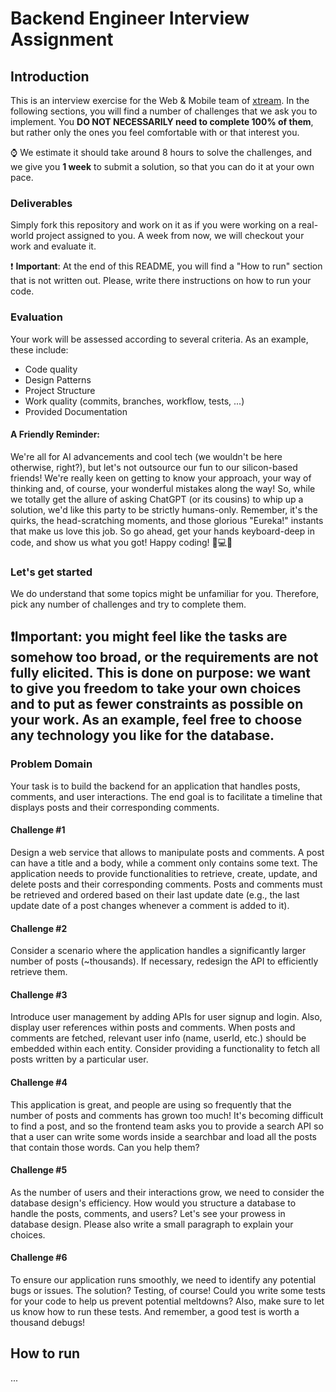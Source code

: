 
<!---
Hi! We're happy you opened this file, not everyone does!
To let us know you did, paste a capybara picture 
in the How to Run section 😊 
-->

# Backend Engineer Interview Assignment

## Introduction

This is an interview exercise for the Web & Mobile team of [xtream](https://www.linkedin.com/company/xtream-srl). In the
following sections, you will find a number of challenges that we ask you to implement. You **DO NOT NECESSARILY need to
complete 100% of them**, but rather only the ones you feel comfortable with or that interest you.

:watch: We estimate it should take around 8 hours to solve the challenges, and we give you **1 week** to submit a
solution, so that you can do it at your own pace.

### Deliverables

Simply fork this repository and work on it as if you were working on a real-world project assigned to you. A week from
now, we will checkout your work and evaluate it.

:heavy_exclamation_mark: **Important**: At the end of this README, you will find a "How to run" section that is not
written out. Please, write there instructions on how to run your code.    


### Evaluation

Your work will be assessed according to several criteria. As an example, these include:

* Code quality
* Design Patterns
* Project Structure
* Work quality (commits, branches, workflow, tests, ...)
* Provided Documentation

#### A Friendly Reminder:
We're all for AI advancements and cool tech (we wouldn't be here otherwise, right?), but let's not outsource our fun to our silicon-based friends! We're really keen on getting to know your approach, your way of thinking and, of course, your wonderful mistakes along the way! So, while we totally get the allure of asking ChatGPT (or its cousins) to whip up a solution, we'd like this party to be strictly humans-only. Remember, it's the quirks, the head-scratching moments, and those glorious "Eureka!" instants that make us love this job. So go ahead, get your hands keyboard-deep in code, and show us what you got! Happy coding! 🎉💻🚀

### Let's get started

We do understand that some topics might be unfamiliar for you. Therefore, pick any number of challenges and try to complete them.

:heavy_exclamation_mark:**Important**: you might feel like the tasks are somehow too broad, or the requirements are not
fully elicited. **This is done on purpose**: we want to give you freedom to take your own choices and to put as fewer
constraints as possible on your work. As an example, feel free to choose any technology you like for the database.
---   

### Problem Domain

Your task is to build the backend for an application that handles posts, comments, and user interactions. The end goal is to facilitate a timeline that displays posts and their corresponding comments.

#### Challenge #1

Design a web service that allows to manipulate posts and comments. A post can have a title and a body, while a comment only contains some text. The application needs to provide functionalities to retrieve, create, update, and delete posts and their corresponding comments. Posts and comments must be retrieved and ordered based on their last update date (e.g., the last update date of a post changes whenever a comment is added to it).

#### Challenge #2

Consider a scenario where the application handles a significantly larger number of posts (~thousands). If necessary, redesign the API to efficiently retrieve them.

#### Challenge #3

Introduce user management by adding APIs for user signup and login. Also, display user references within posts and comments. When posts and comments are fetched, relevant user info (name, userId, etc.) should be embedded within each entity. Consider providing a functionality to fetch all posts written by a particular user.

#### Challenge #4

This application is great, and people are using so frequently that the number of posts and comments has grown too much! It's becoming difficult to find a post, and so the frontend team asks you to provide a search API so that a user can write some words inside a searchbar and load all the posts that contain those words. Can you help them?

#### Challenge #5
As the number of users and their interactions grow, we need to consider the database design's efficiency. How would you structure a database to handle the posts, comments, and users? Let's see your prowess in database design. Please also write a small paragraph to explain your choices.

#### Challenge #6
To ensure our application runs smoothly, we need to identify any potential bugs or issues. The solution? Testing, of course! Could you write some tests for your code to help us prevent potential meltdowns? Also, make sure to let us know how to run these tests. And remember, a good test is worth a thousand debugs!


## How to run

...